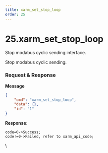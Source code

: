 ```yaml
---
title: xarm_set_stop_loop
order: 25
---
```

# 25.xarm\_set\_stop\_loop

Stop modabus cyclic sending interface.

Stop modabus cyclic sending.

 







###  Request & Response

**Message**




```json
{
    "cmd": "xarm_set_stop_loop",
    "data": {},
    "id": "1"
}
```




**Response:**     



```
code=0->Success;
code!=0->Failed, refer to xarm_api_code;
```



\










